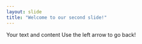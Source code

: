```yaml
---
layout: slide
title: "Welcome to our second slide!"
---
```

Your text and content
Use the left arrow to go back!
